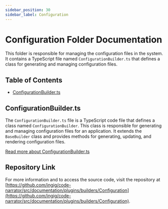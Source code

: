 ```yaml
---
sidebar_position: 30
sidebar_label: Configuration
---
```


# Configuration Folder Documentation

This folder is responsible for managing the configuration files in the system. It contains a TypeScript file named `ConfigurationBuilder.ts` that defines a class for generating and managing configuration files.

## Table of Contents

- [ConfigurationBuilder.ts](#configurationbuilderts)

## ConfigurationBuilder.ts

The `ConfigurationBuilder.ts` file is a TypeScript code file that defines a class named `ConfigurationBuilder`. This class is responsible for generating and managing configuration files for an application. It extends the `BaseBuilder` class and provides methods for generating, updating, and rendering configuration files.

[Read more about ConfigurationBuilder.ts](ConfigurationBuilder.ts)

## Repository Link

For more information and to access the source code, visit the repository at [https://github.com/ingig/code-narrator/src/documentation/plugins/builders/Configuration](https://github.com/ingig/code-narrator/src/documentation/plugins/builders/Configuration).